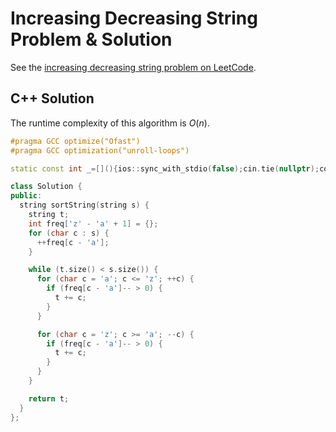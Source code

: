 # Increasing Decreasing String Problem & Solution

See the [increasing decreasing string problem on LeetCode](https://leetcode.com/problems/increasing-decreasing-string).

## C++ Solution

The runtime complexity of this algorithm is $O(n)$.

```cpp
#pragma GCC optimize("Ofast")
#pragma GCC optimization("unroll-loops")

static const int _=[](){ios::sync_with_stdio(false);cin.tie(nullptr);cout.tie(nullptr);return 0;}();

class Solution {
public:
  string sortString(string s) {
    string t;
    int freq['z' - 'a' + 1] = {};
    for (char c : s) {
      ++freq[c - 'a'];
    }

    while (t.size() < s.size()) {
      for (char c = 'a'; c <= 'z'; ++c) {
        if (freq[c - 'a']-- > 0) {
          t += c;
        }
      }

      for (char c = 'z'; c >= 'a'; --c) {
        if (freq[c - 'a']-- > 0) {
          t += c;
        }
      }
    }

    return t;
  }
};
```
